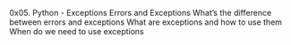 0x05. Python - Exceptions
Errors and Exceptions
What’s the difference between errors and exceptions
What are exceptions and how to use them
When do we need to use exceptions
